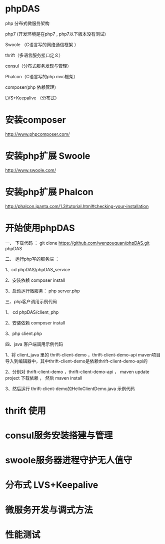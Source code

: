 # phpDAS

php 分布式微服务架构

php7  (开发环境是在php7 , php7以下版本没有测试)

Swoole （C语言写的网络通信框架 ）

thrift（多语言服务接口定义）

consul（分布式服务发现与管理）

Phalcon（C语言写的php mvc框架）

composer(php 依赖管理)

LVS+Keepalive （分布式）


# 安装composer 

http://www.phpcomposer.com/




# 安装php扩展 Swoole

http://www.swoole.com/




# 安装php扩展 Phalcon 

http://phalcon.ipanta.com/1.3/tutorial.html#checking-your-installation




# 开始使用phpDAS



一、 下载代码 ： git clone https://github.com/wenzouquan/phpDAS.git phpDAS




二、 运行php写的服务端 ： 

1、cd phpDAS/phpDAS_service 

2、安装依赖 composer install

3、启动运行微服务： php server.php 





三、php客户调用示例代码

1、 cd phpDAS/client_php 

2、安装依赖 composer install

3、php client.php




四、java 客户端调用示例代码

1、将 client_java 里的 thrift-client-demo ，thrift-client-demo-api  maven项目导入到编辑器中，其中thrift-client-demo是依赖thrift-client-demo-api的

2、分别对 thrift-client-demo ，thrift-client-demo-api ， maven update project 下载依赖 ， 然后 maven install 

3、然后运行 thrift-client-demo的HelloClientDemo.java 示例代码 



# thrift 使用


# consul服务安装搭建与管理


# swoole服务器进程守护无人值守


# 分布式 LVS+Keepalive 


# 微服务开发与调式方法


# 性能测试













